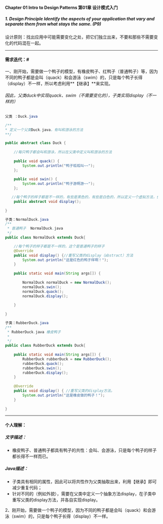 #### Chapter 01 Intro to Design Patterns 第01章 设计模式入门
 
##### 1. Design Principle Identify the aspects of your application that vary and separate them from what stays the same.  (P9)
设计原则：找出应用中可能需要变化之处，把它们独立出来，不要和那些不需要变化的代码混在一起。

---
#### 需求迭代：#
一、刚开始，需要做一个鸭子的模型，有橡皮鸭子、红鸭子（普通鸭子）等，因为不同的鸭子都是会叫（quack）和会游泳（swim）的，只是每个鸭子长得（display）不一样，所以考虑利用**【继承】**来实现。
###### 因此，父类duck中实现quack、swim（不需要变化的），子类实现display（不一样的）


``` java
父类 ：Duck.java

/**
* 定义一个父类Duck.java，有叫和游泳的方法
**/

public abstract class Duck {
	
	//每只鸭子都会叫和游泳，所以在父类中定义叫和游泳的方法
	
	public void quack() {
		System.out.println("鸭子呱呱叫~~");
	};
	
	public void swin() {
		System.out.println("鸭子游啊游~~");
	};

   //每个鸭子的样子都是不一样的，有些是黑色的，有些是白色的，所以定义一个虚拟方法，便于继承的类实现。
	public abstract void display();	
	
}

```

``` java
子类：NormalDuck.java
/**
 * 普通鸭子  NormalDuck.java
 */
public class NormalDuck extends Duck{

	//每个鸭子的样子都是不一样的，这个是普通鸭子的样子
	@Override     
	public void display() {//重写父类的display（abstract）方法
		System.out.println("这是红色的鸭子样啊！");		
	}
	
	public static void main(String args[]) {
		
		NormalDuck normalDuck = new NormalDuck();
		normalDuck.swin();
		normalDuck.quack();
		normalDuck.display();
		
	}
	
}
```

``` java
子类：RubberDuck.java
/**
 * RubberDuck.java 橡皮鸭子
 *
 */
public class RubberDuck extends Duck{
	
	public static void main(String args[]) {
		RubberDuck rubberDuck = new RubberDuck();
		rubberDuck.quack();
		rubberDuck.swin();
		rubberDuck.display();		
	}
	
	@Override    
	public void display() { //重写父类的display方法。
		System.out.println("这是橡皮做的鸭子！");
	}
		
}

```
---
#### 个人理解：
##### 文字描述：
- 橡皮鸭子、普通鸭子都具有鸭子的共性：会叫、会游泳，只是每个鸭子的样子都长得不一样而已。

##### Java描述：
- 子类具有相同的属性，因此可以将共性作为父类抽取出来，利用【继承】即可减少重复代码；
- 针对不同的（例如外貌），需要在父类中定义一个抽象方法display，在子类中重写父类的display方法，并各自实现display。

2、刚开始，需要做一个鸭子的模型，因为不同的鸭子都是会叫（quack）和会游泳（swim）的，只是每个鸭子长得（display）不一样。

